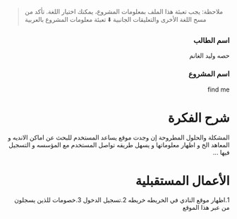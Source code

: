 > ملاحظة: يجب تعبئة هذا الملف بمعلومات المشروع، يمكنك اختيار اللغة. تأكد من مسح اللغة الأخرى والتعليقات الجانبية
> ⬇️ تعبئة معلومات المشروع بالعربية  
<div dir="rtl">

### اسم الطالب

حصه وليد الغانم
### اسم المشروع
find me

# شرح الفكرة
المشكلة والحلول المطروحة إن وجدت
موقع يساعد المستخدم للبحث عن اماكن الانديه و المعاهد الخ و اظهار معلوماتها و يسهل طريقه تواصل المستخدم مع المؤسسه و التسجيل فيها ...

# الأعمال المستقبلية

1.اظهار موقع النادي في الخريطه خريطه
  2.تسجيل الدخول
  3.خصومات للذين يسجلون من عبر هذا الموقع
  
</div>



